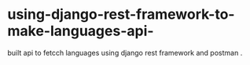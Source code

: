 # using-django-rest-framework-to-make-languages-api-
built api to fetcch languages using django rest framework and postman .
